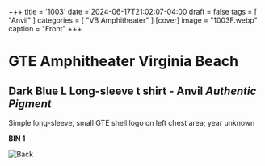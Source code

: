 +++
title = '1003'
date = 2024-06-17T21:02:07-04:00
draft = false
tags = [ "Anvil" ]
categories = [ "VB Amphitheater" ]
[cover]
image = "1003F.webp"
caption = "Front"
+++
# GTE Amphitheater Virginia Beach
## Dark Blue L Long-sleeve t shirt - Anvil *Authentic Pigment*
Simple long-sleeve, small GTE shell logo on left chest area; year unknown

**BIN 1**

![Back](/1003B.webp)